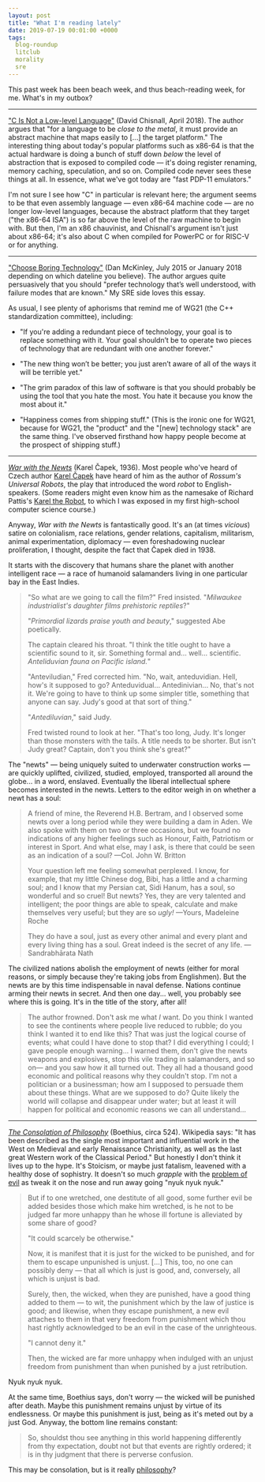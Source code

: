 ```yaml
---
layout: post
title: "What I'm reading lately"
date: 2019-07-19 00:01:00 +0000
tags:
  blog-roundup
  litclub
  morality
  sre
---
```


This past week has been beach week, and thus beach-reading week, for me.
What's in my outbox?

----

["C Is Not a Low-level Language"](https://queue.acm.org/detail.cfm?id=3212479)
(David Chisnall, April 2018). The author argues that "for a language to be
_close to the metal_, it must provide an abstract machine that maps easily
to [...] the target platform." The interesting thing about today's popular platforms
such as x86-64 is that the actual hardware is doing a bunch of stuff down _below_
the level of abstraction that is exposed to compiled code — it's doing register renaming,
memory caching, speculation, and so on. Compiled code never sees these things at all.
In essence, what we've got today are "fast PDP-11 emulators."

I'm not sure I see how "C" in particular is relevant here; the argument seems to be
that even assembly language — even x86-64 machine code — are no longer low-level languages,
because the abstract platform that they target ("the x86-64 ISA") is so far above the
level of the raw machine to begin with. But then, I'm an x86 chauvinist, and Chisnall's
argument isn't just about x86-64; it's also about C when compiled for PowerPC or for RISC-V
or for anything.

----

["Choose Boring Technology"](http://boringtechnology.club/) (Dan McKinley, July 2015 or
January 2018 depending on which dateline you believe). The author argues quite persuasively
that you should "prefer technology that’s well understood, with failure modes that are known."
My SRE side loves this essay.

As usual, I see plenty of aphorisms that remind me of WG21 (the C++ standardization committee),
including:

- "If you're adding a redundant piece of technology, your goal is to replace something
    with it. Your goal shouldn’t be to operate two pieces of technology that are redundant with one
    another forever."

- "The new thing won’t be better; you just aren’t aware of all of the ways it will be terrible yet."

- "The grim paradox of this law of software is that you should probably be using the tool that
    you hate the most. You hate it because you know the most about it."

- "Happiness comes from shipping stuff." (This is the ironic one for WG21, because for WG21,
    the "product" and the "[new] technology stack" are the same thing. I've observed firsthand
    how happy people become at the prospect of shipping stuff.)

----

[_War with the Newts_](http://gutenberg.net.au/ebooks06/0601981h.html) (Karel Čapek, 1936).
Most people who've heard of Czech author [Karel Čapek](https://en.wikipedia.org/wiki/Karel_%C4%8Capek) have heard
of him as the author of _Rossum's Universal Robots_, the play that introduced the word _robot_
to English-speakers. (Some readers might even know him as the namesake of Richard Pattis's
[Karel the Robot](https://amzn.to/2SryxIq),
to which I was exposed in my first high-school computer science course.)

Anyway, _War with the Newts_ is fantastically good. It's an (at times _vicious_) satire on
colonialism, race relations, gender relations, capitalism, militarism, animal experimentation,
diplomacy — even foreshadowing nuclear proliferation,
I thought, despite the fact that Čapek died in 1938.

It starts with the discovery that humans
share the planet with another intelligent race — a race of humanoid salamanders living in one
particular bay in the East Indies.

> "So what are we going to call the film?" Fred insisted. "_Milwaukee industrialist's daughter films prehistoric reptiles_?"
>
> "_Primordial lizards praise youth and beauty_," suggested Abe poetically.
>
> The captain cleared his throat. "I think the title ought to have a scientific sound to it, sir. Something formal and... well... scientific. _Anteliduvian fauna on Pacific island._"
>
> "Anteviludian," Fred corrected him. "No, wait, anteduvidian. Hell, how's it supposed to go? Anteduvidual... Antedinivian... No, that's not it. We're going to have to think up some simpler title, something that anyone can say. Judy's good at that sort of thing."
>
> "_Antediluvian_," said Judy.
>
> Fred twisted round to look at her. "That's too long, Judy. It's longer than those monsters with the tails. A title needs to be shorter. But isn't Judy great? Captain, don't you think she's great?"

The "newts" — being uniquely suited to underwater construction works — are quickly uplifted, civilized,
studied, employed, transported all around the globe... in a word, enslaved. Eventually the liberal
intellectual sphere becomes interested in the newts. Letters to the editor weigh in on
whether a newt has a soul:

> A friend of mine, the Reverend H.B. Bertram, and I observed some newts over a long period while they were building
> a dam in Aden. We also spoke with them on two or three occasions, but we found no indications of any higher feelings
> such as Honour, Faith, Patriotism or interest in Sport. And what else, may I ask, is there that could be seen as an
> indication of a soul? —Col. John W. Britton
>
> Your question left me feeling somewhat perplexed. I know, for example, that my little Chinese dog, Bibi, has a little
> and a charming soul; and I know that my Persian cat, Sidi Hanum, has a soul, so wonderful and so cruel! But newts?
> Yes, they are very talented and intelligent; the poor things are able to speak, calculate and make themselves very
> useful; but they are so _ugly!_ —Yours, Madeleine Roche
>
> They do have a soul, just as every other animal and every plant and every living thing has a soul.
> Great indeed is the secret of any life. —Sandrabhārata Nath

The civilized nations abolish the employment of newts (either for moral reasons, or simply
because they're taking jobs from Englishmen). But the newts are by this time indispensable in naval defense.
Nations continue arming their newts in secret. And then one day... well, you probably see where this is going.
It's in the title of the story, after all!

> The author frowned. Don't ask me what _I_ want. Do you think I wanted to see the continents where people live
> reduced to rubble; do you think I wanted it to end like this? That was just the logical course of events;
> what could I have done to stop that? I did everything I could; I gave people enough warning... I warned them,
> don't give the newts weapons and explosives, stop this vile trading in salamanders, and so on— and you saw
> how it all turned out. They all had a thousand good economic and political reasons why they couldn't stop.
> I'm not a politician or a businessman; how am I supposed to persuade them about these things. What are we
> supposed to do? Quite likely the world will collapse and disappear under water; but at least it will
> happen for political and economic reasons we can all understand...

----

[_The Consolation of Philosophy_](http://www.gutenberg.org/files/14328/14328-h/14328-h.htm) (Boethius,
circa 524). Wikipedia says: "It has been described as the single most important and influential work
in the West on Medieval and early Renaissance Christianity, as well as the last great Western work
of the Classical Period." But honestly I don't think it lives up to the hype. It's Stoicism, or maybe
just fatalism, leavened with a healthy dose of sophistry. It doesn't so much _grapple_ with the
[problem of evil](https://en.wikipedia.org/wiki/Problem_of_evil)
as tweak it on the nose and run away going "nyuk nyuk nyuk."

> But if to one wretched, one destitute of all good, some further evil be added besides
> those which make him wretched, is he not to be judged far more unhappy than he whose ill fortune
> is alleviated by some share of good?
>
> "It could scarcely be otherwise."
>
> Now, it is manifest that it is just for the wicked to be punished, and for them to escape unpunished is unjust.
> [...] This, too, no one can possibly deny — that all which is just is good, and, conversely, all which is
> unjust is bad.
>
> Surely, then, the wicked, when they are punished, have a good thing added to them — to wit,
> the punishment which by the law of justice is good; and likewise, when they escape punishment,
> a new evil attaches to them in that very freedom from punishment which thou hast rightly
> acknowledged to be an evil in the case of the unrighteous.
>
> "I cannot deny it."
>
> Then, the wicked are far more unhappy when indulged with an unjust freedom from punishment
> than when punished by a just retribution.

Nyuk nyuk nyuk.

At the same time, Boethius says, don't worry — the wicked will be punished after death. Maybe this
punishment remains unjust by virtue of its endlessness. Or maybe this punishment is just, being
as it's meted out by a just God. Anyway, the bottom line remains constant:

> So, shouldst thou see anything in this world happening differently from thy expectation,
> doubt not but that events are rightly ordered; it is in thy judgment that there is perverse confusion.

This may be consolation, but is it really [philosophy](https://www.etymonline.com/word/philosophy)?
